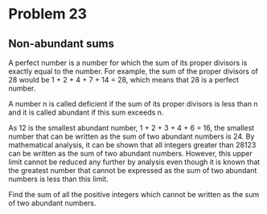 # Problem 23

## Non-abundant sums

A perfect number is a number for which the sum of its proper divisors is exactly equal to the number. For example, the sum of the proper divisors of 28 would be 1 + 2 + 4 + 7 + 14 = 28, which means that 28 is a perfect number.

A number n is called deficient if the sum of its proper divisors is less than n and it is called abundant if this sum exceeds n.

As 12 is the smallest abundant number, 1 + 2 + 3 + 4 + 6 = 16, the smallest number that can be written as the sum of two abundant numbers is 24. By mathematical analysis, it can be shown that all integers greater than 28123 can be written as the sum of two abundant numbers. However, this upper limit cannot be reduced any further by analysis even though it is known that the greatest number that cannot be expressed as the sum of two abundant numbers is less than this limit.

Find the sum of all the positive integers which cannot be written as the sum of two abundant numbers.